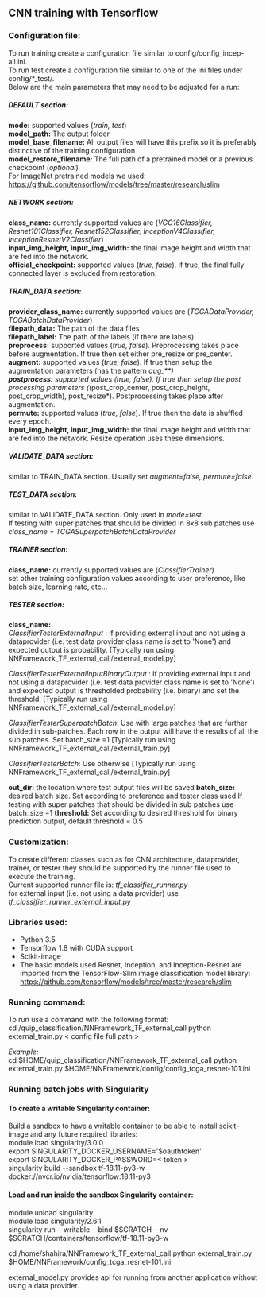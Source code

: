 
## CNN training with Tensorflow

### Configuration file:  
To run training create a configuration file similar to config/config_incep-all.ini.  
To run test create a configuration file similar to one of the ini files under config/*_test/.  
Below are the main parameters that may need to be adjusted for a run:  

##### DEFAULT section:
**mode:** supported values (*train, test*)  
**model_path:** The output folder  
**model_base_filename:** All output files will have this prefix so it is preferably distinctive of the training configuration  
**model_restore_filename:** The full path of a pretrained model or a previous checkpoint (*optional*)  
For ImageNet pretrained models we used:  https://github.com/tensorflow/models/tree/master/research/slim

##### NETWORK section:
**class_name:** currently supported values are (*VGG16Classifier, Resnet101Classifier, Resnet152Classifier, InceptionV4Classifier, InceptionResnetV2Classifier*)  
**input_img_height, input_img_width:** the final image height and width that are fed into the network.  
**official_checkpoint:** supported values (*true, false*). If true, the final fully connected layer is excluded from restoration.  

##### TRAIN_DATA section:
**provider_class_name:** currently supported values are (*TCGADataProvider, TCGABatchDataProvider*)  
**filepath_data:** The path of the data files  
**filepath_label:** The path of the labels (if there are labels)   
**preprocess:** supported values (*true, false*). Preprocessing takes place before augmentation. If true then set either pre_resize or pre_center.  
**augment:** supported values (*true, false*). If true then setup the augmentation parameters (has the pattern *aug_**)  
**postprocess:** supported values (*true, false*). If true then setup the post processing parameters (*(post_crop_center, post_crop_height, post_crop_width), post_resize*).  Postprocessing takes place after augmentation.  
**permute:** supported values (*true, false*). If true then the data is shuffled every epoch.  
**input_img_height, input_img_width:** the final image height and width that are fed into the network. Resize operation uses these dimensions.  

##### VALIDATE_DATA section:
similar to TRAIN_DATA section. Usually set *augment=false, permute=false*.  

##### TEST_DATA section:
similar to VALIDATE_DATA section. Only used in *mode=test*.  
If testing with super patches that should be divided in 8x8 sub patches use *class_name = TCGASuperpatchBatchDataProvider*

##### TRAINER section:
**class_name:**  currently supported values are (*ClassifierTrainer*)  
set other training configuration values according to user preference, like batch size, learning rate, etc...  

##### TESTER section:
**class_name:**  
*ClassifierTesterExternalInput* :  if providing external input and not using a dataprovider (i.e. test data provider class name is set to 'None') and expected output is probability.  [Typically run using NNFramework_TF_external_call/external_model.py]

*ClassifierTesterExternalInputBinaryOutput* :  if providing external input and not using a dataprovider (i.e. test data provider class name is set to 'None') and expected output is thresholded probability (i.e. binary) and set the threshold.  [Typically run using NNFramework_TF_external_call/external_model.py]

*ClassifierTesterSuperpatchBatch*: Use with large patches that are further divided in sub-patches. Each row in the output will have the results of all the sub patches. Set batch_size =1 [Typically run using NNFramework_TF_external_call/external_train.py]

*ClassifierTesterBatch*: Use otherwise [Typically run using NNFramework_TF_external_call/external_train.py]


**out_dir:**  the location where test output files will be saved
**batch_size:**  desired batch size. Set according to preference and tester class used
If testing with super patches that should be divided in sub patches use batch_size =1
**threshold:**  Set according to desired threshold for binary prediction output, default threshold = 0.5

### Customization:
To create different classes such as for CNN architecture, dataprovider, trainer, or tester they should be supported by the runner file used to execute the training.  
Current supported runner file is: *tf_classifier_runner.py*   
for external input (i.e. not using a data provider) use *tf_classifier_runner_external_input.py* 

### Libraries used:
* Python 3.5 
* Tensorflow 1.8 with CUDA support
* Scikit-image
* The basic models used Resnet, Inception, and Inception-Resnet are imported from the TensorFlow-Slim image classification model library: https://github.com/tensorflow/models/tree/master/research/slim


### Running command:
To run use a command with the following format:  
cd  <root>/quip_classification/NNFramework_TF_external_call
python external_train.py < config file full path > 

*Example:*  
cd  $HOME/quip_classification/NNFramework_TF_external_call
python external_train.py $HOME/NNFramework/config/config_tcga_resnet-101.ini  


### Running batch jobs with Singularity  
#### To create a writable Singularity container:  
Build a sandbox to have a writable container to be able to install scikit-image and any future required libraries:  
module load singularity/3.0.0  
export SINGULARITY_DOCKER_USERNAME='$oauthtoken'  
export SINGULARITY_DOCKER_PASSWORD=< token >  
singularity build --sandbox tf-18.11-py3-w docker://nvcr.io/nvidia/tensorflow:18.11-py3  
  
#### Load and run inside the sandbox Singularity container:  
module unload singularity  
module load singularity/2.6.1  
singularity run --writable  --bind $SCRATCH --nv $SCRATCH/containers/tensorflow/tf-18.11-py3-w  

cd /home/shahira/NNFramework_TF_external_call 
python external_train.py $HOME/NNFramework/config_tcga_resnet-101.ini

external_model.py provides api for running from another application without using a data provider.
  

  


